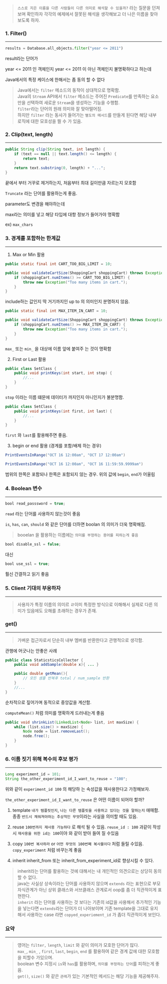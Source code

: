 
>`스스로 지은 이름을 다른 사람들이 다른 의미로 해석할 수 있을까?` 라는 질문을 던져보며 확인하자
>각각의 예제에서 잘못된 해석을 생각해보고 더 나은 이름을 찾아보도록 하자.

### 1. Filter()
---

```python
results = Database.all_objects.filter("year <= 2011")
```

result라는 단어가 

year <= 2011 인 객체인지
year <= 2011 이 아닌 객체인지 불명확하다고 하는데 

Java에서의 특정 케이스에 한해서는 좀 동의 할 수 없다

>Java에서는 `filter` 메소드의 동작이 상대적으로 명확함. \
> Java의 `Stream` API에서 `filter` 메소드는 주어진 `Predicate`를 만족하는 요소만을 선택하여 새로운 `Stream`을 생성하는 기능을 수행함. \
> `filter`라는 단어의 원래 의미와 잘 맞아떨어짐. \
> 하지만 `filter` 라는 동사가 들어가는 `별도의 메서드`를 만들게 된다면 해당 내부 로직에 대한 모호성을 띌 수 가 있음.

### 2. Clip(text, length)
---

```java
public String clip(String text, int length) {
    if (text == null || text.length() <= length) {
        return text;
    }
    return text.substring(0, length) + "...";
}
```

끝에서 부터 거꾸로 제거하는지, 처음부터 최대 길이만큼 자르는지 모호함

`Truncate` 라는 단어를 활용하는게 좋음.

parameter도 변경을 해야하는데

max라는 의미를 넣고 해당 타입에 대항 정보가 들어가야 명확함

ex) `max_chars`


### 3. 경계를 포함하는 한계값
---

1. Max or Min 활용


```java
public static final int CART_TOO_BIG_LIMIT = 10;

public void validateCartSize(ShoppingCart shoppingCart) throws Exception {
    if (shoppingCart.numItems() >= CART_TOO_BIG_LIMIT) {
        throw new Exception("Too many items in cart.");
    }
}

```

include하는 값인지 딱 거기까지인 up to 의 의미인지 분명하지 않음.

```java
public static final int MAX_ITEM_IN_CART = 10;

public void validateCartSize(ShoppingCart shoppingCart) throws Exception {
    if (shoppingCart.numItems() >= MAX_ITEM_IN_CART) {
        throw new Exception("Too many items in cart.");
    }
}
```

`max_` 또는 `min_` 을 대상에 이름 앞에 붙여주 는 것이 명확함

2. First or Last 활용

```java
public class SetClass {
    public void printKeys(int start, int stop) {
        //...
    }
}
```

`stop` 이라는 이름 떄문에 데이터가 까지인지 아니인지가 불분명함.

```java
public class SetClass {
    public void printKeys(int first, int last) {
        //...
    }
}
```

`first` 와 `last`를 활용해주면 좋음.


3. begin or end 활용 (경계를 포함/배제 하는 경우)

```java
PrintEventsInRange("OCT 16 12:00am", "OCT 17 12:00am")
```

```java
PrintEventsInRange("OCT 16 12:00am", "OCT 16 11:59:59.9999am")
```

범위의 한쪽은 포함되나 한쪽은 포함되지 않는 경우. 위의 값에 `begin`, `end`가 어울림


### 4. Boolean 변수
---

```java
bool read_passsword = true;
```

`read` 라는 단어를 사용하지 않는것이 좋음


`is`, `has`, `can`, `should` 와 같은 단어를 더하면 boolan 의 의미가 더욱 명확해짐.


> booelan 을 활용하는 이름에는 `의미를 부정하는 용어를 피하는게 좋음`

```java
bool disable_ssl = false;
```

대신

```java
bool use_ssl = true;
```

훨신 간결하고 읽기 좋음


### 5. Client 기대의 부응하자
---

>사용자가 특정 이름의 의미르 ㄹ이미 특정한 방식으로 이해해서 실제로 다른 의미가 있음에도 오해를 초래하는 경우가 존재.


### get()
---

> 가벼운 접근자로서 단순히 내부 멤버를 반환한다고 관행적으로 생각함.


관행에 어긋나는 안좋은 사례

```java
public class StaticsticsCollector {
	public void addSample(double x){ ... }

	public double getMean(){
		// 모든 샘플 반복후 total / num_sample 반환
	} 
	//...
}
```

순차적으로 짚어가며 동적으로 중앙값을 계산함.

`computeMean()` 처럼 의미를 명확하게 드러내는게 좋음

```java
public void shrinkList(LinkedList<Node> list, int maxSize) {
    while (list.size() > maxSize) {
        Node node = list.removeLast();
        node.free();
    }
}
```


### 6. 이름 짓기 위해 복수의 후보 평가
---

```java
Long experiment_id = 101;
String the_other_experiment_id_I_want_to_reuse = "100";
```

위와 같이 `experiment_id 100` 의 해당하 는 속성값을 재사용한다고 가정해보자.

`the_other_experiment_id_I_want_to_reuse` 은 어떤 이름이 되어야 할까?

1. template
`내가 템플릿인지`, `나는 다른 템플릿을 사용하고 있다는 것을 말하는지` 애매함.
종종 `반드시 채워져야하는 추상적인 무엇`이라는 사실을 의미할 때도 있음.

2. reuse
`100번까지 재사용 가능하다` 로 해석 될 수 있음.
`reuse_id : 100` 과같이 작성시 `재사용을 위한 id는 100`이야 와 같이 받아 들여 질 수있음

3. copy
`100번 복사하라` or `어떤 무엇의 100번째 복사물이다` 처럼 들릴 수있음.
`copy_experiment` 처럼 바꾸는게 좋음

4. inherit
inherit_from 또는 inherit_from_experiment_id로 향상시킬 수 있다.

> inherit라는 단어를 활용하는 것에 대해서는 내 개인적인 의견으로는 상당히 동의 할 수 없다. \
> java는 사실상 상속이라는 단어를 사용하지 않으며 `extends` 라는 표현으로 부모 자식관계가 아닌 상위 클래스와 서브클래스 관계로서 oop를 좀 더 직관적이게 표현한다. \
> `inherit` 라는 단어를 사용하는 것 보다는 기존의 id값을 사용해서 추가적인 기능을 넣는다면 `extends`라는 단어가 더 나아보이며 기존 template을 그대로 유지해서 사용하는 case 라면 `copyed_experiement_id` 가 좀더 직관적이게 보인다.

### 요약
---

> 영어는 `filter,` `length`, `limit` 와 같이 의미가 모호한 단어가 많다. \
> `max_`, `min_` , `first`, `last`, `begin`, `end` 를 활용하여 같은 경계 값에 대한 모호함을 피할수 가있으며. \
> boolean 변수 지정시 `is`와 `has`를 활용하며, `의미를 부정하는 단어`를 피하는게 좋음. \
> `get()`, `size()` 와 같은 `관례`가 있는 기본적인 메서드는 해당 기능을 제공해주자.
